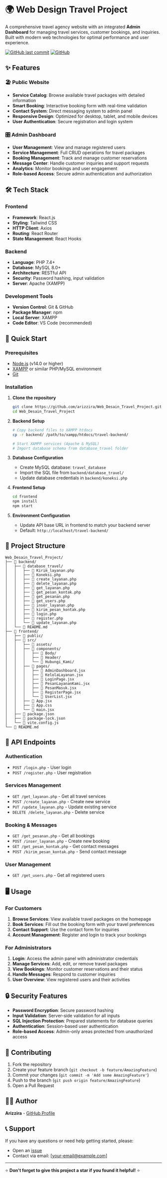 # 🌍 Web Design Travel Project

A comprehensive travel agency website with an integrated **Admin Dashboard** for managing travel services, customer bookings, and inquiries. Built with modern web technologies for optimal performance and user experience.

[![GitHub last commit](https://img.shields.io/github/last-commit/arizzira/Web_Desain_Travel_Project)](https://github.com/arizzira/Web_Desain_Travel_Project)
[![GitHub](https://img.shields.io/github/license/arizzira/Web_Desain_Travel_Project)](https://github.com/arizzira/Web_Desain_Travel_Project/blob/main/LICENSE)

## ✨ Features

### 🏖️ Public Website
- **Service Catalog**: Browse available travel packages with detailed information
- **Smart Booking**: Interactive booking form with real-time validation
- **Contact System**: Direct messaging system to admin panel
- **Responsive Design**: Optimized for desktop, tablet, and mobile devices
- **User Authentication**: Secure registration and login system

### 🎛️ Admin Dashboard
- **User Management**: View and manage registered users
- **Service Management**: Full CRUD operations for travel packages
- **Booking Management**: Track and manage customer reservations
- **Message Center**: Handle customer inquiries and support requests
- **Analytics**: Monitor bookings and user engagement
- **Role-based Access**: Secure admin authentication and authorization

## 🛠️ Tech Stack

### Frontend
- **Framework**: React.js
- **Styling**: Tailwind CSS
- **HTTP Client**: Axios
- **Routing**: React Router
- **State Management**: React Hooks

### Backend
- **Language**: PHP 7.4+
- **Database**: MySQL 8.0+
- **Architecture**: RESTful API
- **Security**: Password hashing, input validation
- **Server**: Apache (XAMPP)

### Development Tools
- **Version Control**: Git & GitHub
- **Package Manager**: npm
- **Local Server**: XAMPP
- **Code Editor**: VS Code (recommended)

## 🚀 Quick Start

### Prerequisites
- [Node.js](https://nodejs.org/) (v14.0 or higher)
- [XAMPP](https://www.apachefriends.org/) or similar PHP/MySQL environment
- [Git](https://git-scm.com/)

### Installation

1. **Clone the repository**
   ```bash
   git clone https://github.com/arizzira/Web_Desain_Travel_Project.git
   cd Web_Desain_Travel_Project
   ```

2. **Backend Setup**
   ```bash
   # Copy backend files to XAMPP htdocs
   cp -r backend/ /path/to/xampp/htdocs/travel-backend/
   
   # Start XAMPP services (Apache & MySQL)
   # Import database schema from database_travel folder
   ```

3. **Database Configuration**
   - Create MySQL database: `travel_database`
   - Import the SQL file from `backend/database_travel/`
   - Update database credentials in `backend/koneksi.php`

4. **Frontend Setup**
   ```bash
   cd frontend
   npm install
   npm start
   ```

5. **Environment Configuration**
   - Update API base URL in frontend to match your backend server
   - Default: `http://localhost/travel-backend/`

## 📁 Project Structure

```
Web_Desain_Travel_Project/
├── 📁 backend/
│   ├── 📁 database_travel/
│   │   ├── 📄 Kirim_layanan.php
│   │   ├── 📄 Koneksi.php
│   │   ├── 📄 create_layanan.php
│   │   ├── 📄 delete_layanan.php
│   │   ├── 📄 get_layanan.php
│   │   ├── 📄 get_pesan_kontak.php
│   │   ├── 📄 get_pesanan.php
│   │   ├── 📄 get_users.php
│   │   ├── 📄 inser_layanan.php
│   │   ├── 📄 kirim_pesan_kontak.php
│   │   ├── 📄 login.php
│   │   ├── 📄 register.php
│   │   └── 📄 update_layanan.php
│   └── 📄 README.md
├── 📁 frontend/
│   ├── 📁 public/
│   ├── 📁 src/
│   │   ├── 📁 assets/
│   │   ├── 📁 components/
│   │   │   ├── 📁 Body/
│   │   │   ├── 📁 Header/
│   │   │   └── 📁 Hubungi_Kami/
│   │   ├── 📁 pages/
│   │   │   ├── 📄 AdminDashboard.jsx
│   │   │   ├── 📄 KelolaLayanan.jsx
│   │   │   ├── 📄 LoginPage.jsx
│   │   │   ├── 📄 PesanLayananKami.jsx
│   │   │   ├── 📄 PesanMasuk.jsx
│   │   │   ├── 📄 RegisterPage.jsx
│   │   │   └── 📄 UserList.jsx
│   │   ├── 📄 App.jsx
│   │   ├── 📄 App.css
│   │   └── 📄 main.jsx
│   ├── 📄 package.json
│   ├── 📄 package-lock.json
│   └── 📄 vite.config.js
└── 📄 README.md
```

## 🔧 API Endpoints

### Authentication
- `POST /login.php` - User login
- `POST /register.php` - User registration

### Services Management
- `GET /get_layanan.php` - Get all travel services
- `POST /create_layanan.php` - Create new service
- `PUT /update_layanan.php` - Update existing service
- `DELETE /delete_layanan.php` - Delete service

### Booking & Messages
- `GET /get_pesanan.php` - Get all bookings
- `POST /inser_layanan.php` - Create new booking
- `GET /get_pesan_kontak.php` - Get contact messages
- `POST /kirim_pesan_kontak.php` - Send contact message

### User Management
- `GET /get_users.php` - Get all registered users

## 🖥️ Usage

### For Customers
1. **Browse Services**: View available travel packages on the homepage
2. **Book Services**: Fill out the booking form with your travel preferences
3. **Contact Support**: Use the contact form for inquiries
4. **Account Management**: Register and login to track your bookings

### For Administrators
1. **Login**: Access the admin panel with administrator credentials
2. **Manage Services**: Add, edit, or remove travel packages
3. **View Bookings**: Monitor customer reservations and their status
4. **Handle Messages**: Respond to customer inquiries
5. **User Overview**: View registered users and their activities

## 🔒 Security Features

- **Password Encryption**: Secure password hashing
- **Input Validation**: Server-side validation for all inputs
- **SQL Injection Protection**: Prepared statements for database queries
- **Authentication**: Session-based user authentication
- **Role-based Access**: Admin-only areas protected from unauthorized access

## 🤝 Contributing

1. Fork the repository
2. Create your feature branch (`git checkout -b feature/AmazingFeature`)
3. Commit your changes (`git commit -m 'Add some AmazingFeature'`)
4. Push to the branch (`git push origin feature/AmazingFeature`)
5. Open a Pull Request

## 👨‍💻 Author

**Arizzira** - [GitHub Profile](https://github.com/arizzira)

## 📞 Support

If you have any questions or need help getting started, please:
- Open an [issue](https://github.com/arizzira/Web_Desain_Travel_Project/issues)
- Contact via email: [your-email@example.com]

---

⭐ **Don't forget to give this project a star if you found it helpful!** ⭐
